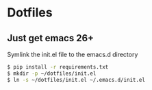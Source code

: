 # Dotfiles

## Just get emacs 26+ ##
Symlink the init.el file to the emacs.d directory

```bash
$ pip install -r requirements.txt
$ mkdir -p ~/dotfiles/init.el
$ ln -s ~/dotfiles/init.el ~/.emacs.d/init.el
```
